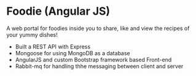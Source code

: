 # Foodie (Angular JS)

A web portal for foodies inside you to share, like and view the recipes of your yummy dishes!
- Built a REST API with Express 
- Mongoose for using MongoDB as a database
- AngularJS and custom Bootstrap framework based Front-end 
- Rabbit-mq for handling thhe messaging between client and server
